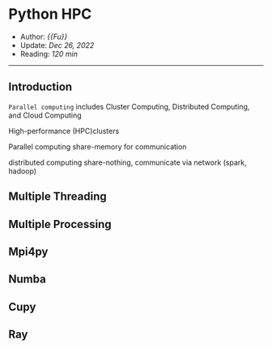 # Python HPC

- Author: *{{Fu}}*
- Update: *Dec 26, 2022*
- Reading: *120 min*

---

## Introduction

`Parallel computing` includes Cluster Computing, Distributed Computing, and Cloud Computing




High-performance (HPC)clusters

Parallel computing share-memory for communication

distributed computing share-nothing, communicate via network (spark, hadoop)



## Multiple Threading




## Multiple Processing



## Mpi4py 




## Numba 


## Cupy 



## Ray







